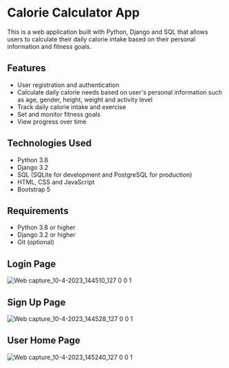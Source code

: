 # Calorie Calculator App
This is a web application built with Python, Django and SQL that allows users to calculate their daily calorie intake based on their personal information and fitness goals.
## Features
- User registration and authentication
- Calculate daily calorie needs based on user's personal information such as age, gender, height, weight and activity level
- Track daily calorie intake and exercise
- Set and monitor fitness goals
- View progress over time
## Technologies Used
- Python 3.8
- Django 3.2
- SQL (SQLite for development and PostgreSQL for production)
- HTML, CSS and JavaScript
- Bootstrap 5
## Requirements
- Python 3.8 or higher
- Django 3.2 or higher
- Git (optional)
## Login Page
![Web capture_10-4-2023_144510_127 0 0 1](https://user-images.githubusercontent.com/121853010/230875661-e92132b4-7542-4bf7-8268-8c6d912b73fb.jpeg)
## Sign Up Page
![Web capture_10-4-2023_144528_127 0 0 1](https://user-images.githubusercontent.com/121853010/230875760-b356ae6c-c407-4423-8906-2679e2e01efb.jpeg)
## User Home Page
![Web capture_10-4-2023_145240_127 0 0 1](https://user-images.githubusercontent.com/121853010/230875963-0627f029-e322-46ca-825c-ef202c1f7193.jpeg)
